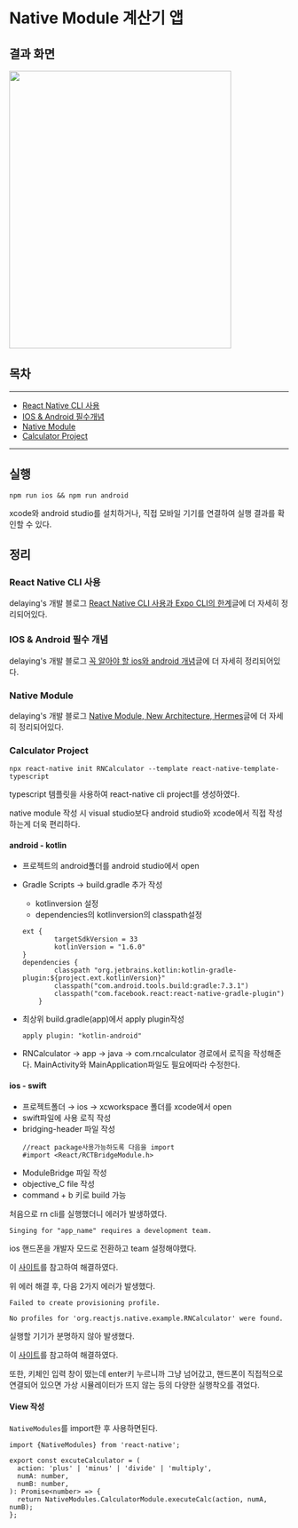 # Native Module 계산기 앱

## 결과 화면

<img src="https://user-images.githubusercontent.com/72879145/222646600-6ee43322-061d-43d1-b2ac-c1c491977a59.GIF" width="400" height="500">

## 목차

---

- [React Native CLI 사용](#react-native-cli-사용)
- [IOS & Android 필수개념](#ios--android-필수-개념)
- [Native Module](#native-module)
- [Calculator Project](#calculator-project)

---

## 실행

```
npm run ios && npm run android
```

xcode와 android studio를 설치하거나, 직접 모바일 기기를 연결하여 실행 결과를 확인할 수 있다.

## 정리

### React Native CLI 사용

delaying's 개발 블로그 [React Native CLI 사용과 Expo CLI의 한계](https://delaying.github.io/posts/rncli/)글에 더 자세히 정리되어있다.

### IOS & Android 필수 개념

delaying's 개발 블로그 [꼭 알아야 할 ios와 android 개념](https://delaying.github.io/posts/iosandroid/)글에 더 자세히 정리되어있다.

### Native Module

delaying's 개발 블로그 [Native Module, New Architecture, Hermes](https://delaying.github.io/posts/nativemodule/)글에 더 자세히 정리되어있다.

### Calculator Project

`npx react-native init RNCalculator --template react-native-template-typescript`

typescript 템플릿을 사용하여 react-native cli project를 생성하였다.

native module 작성 시 visual studio보다 android studio와 xcode에서 직접 작성하는게 더욱 편리하다.

#### android - kotlin

- 프로젝트의 android폴더를 android studio에서 open
- Gradle Scripts → build.gradle 추가 작성
  - kotlinversion 설정
  - dependencies의 kotlinversion의 classpath설정
  ```
  ext {
          targetSdkVersion = 33
          kotlinVersion = "1.6.0"
  }
  dependencies {
          classpath "org.jetbrains.kotlin:kotlin-gradle-plugin:${project.ext.kotlinVersion}"
          classpath("com.android.tools.build:gradle:7.3.1")
          classpath("com.facebook.react:react-native-gradle-plugin")
      }
  ```
- 최상위 build.gradle(app)에서 apply plugin작성

  ```
  apply plugin: "kotlin-android"
  ```

- RNCalculator -> app -> java -> com.rncalculator 경로에서 로직을 작성해준다.
  MainActivity와 MainApplication파일도 필요에따라 수정한다.

#### ios - swift

- 프로젝트폴더 → ios → xcworkspace 폴더를 xcode에서 open
- swift파일에 사용 로직 작성
- bridging-header 파일 작성
  ```
  //react package사용가능하도록 다음을 import
  #import <React/RCTBridgeModule.h>
  ```
- ModuleBridge 파일 작성
- objective_C file 작성
- command + b 키로 build 가능

처음으로 rn cli를 실행했더니 에러가 발생하였다.

```
Singing for "app_name" requires a development team.
```

ios 핸드폰을 개발자 모드로 전환하고 team 설정해야했다.

이 [사이트](https://velog.io/@kekeke257/Xcode-development-team)를 참고하여 해결하였다.

위 에러 해결 후, 다음 2가지 에러가 발생했다.

```
Failed to create provisioning profile.
```

```
No profiles for 'org.reactjs.native.example.RNCalculator' were found.
```

실행할 기기가 분명하지 않아 발생했다.

이 [사이트](https://stackoverflow.com/questions/39603667/failed-to-create-provisioning-profile)를 참고하여 해결하였다.

또한, 키체인 입력 창이 떴는데 enter키 누르니까 그냥 넘어갔고, 핸드폰이 직접적으로 연결되어 있으면 가상 시뮬레이터가 뜨지 않는 등의 다양한 실행착오를 겪었다.

#### View 작성

`NativeModules`를 import한 후 사용하면된다.

```
import {NativeModules} from 'react-native';

export const excuteCalculator = (
  action: 'plus' | 'minus' | 'divide' | 'multiply',
  numA: number,
  numB: number,
): Promise<number> => {
  return NativeModules.CalculatorModule.executeCalc(action, numA, numB);
};
```
